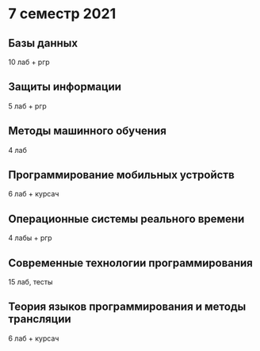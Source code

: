 # 7 семестр 2021

## Базы данных
10 лаб + ргр

## Защиты информации
5 лаб + ргр

## Методы машинного обучения
4 лаб

## Программирование мобильных устройств
6 лаб + курсач

## Операционные системы реального времени
4 лабы + ргр

## Современные технологии программирования
15 лаб, тесты

## Теория языков программирования и методы трансляции
6 лаб + курсач